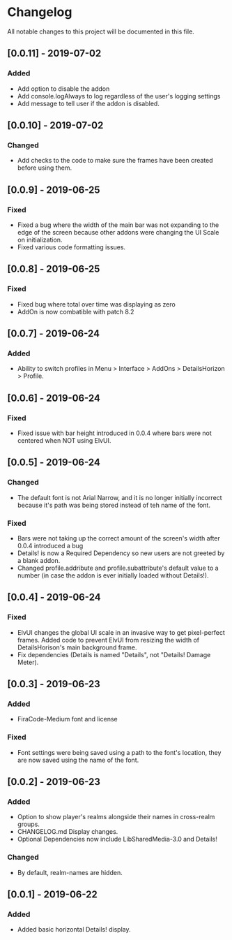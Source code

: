# Changelog
All notable changes to this project will be documented in this file.

## [0.0.11] - 2019-07-02
### Added
- Add option to disable the addon
- Add console.logAlways to log regardless of the user's logging settings
- Add message to tell user if the addon is disabled.

## [0.0.10] - 2019-07-02
### Changed
- Add checks to the code to make sure the frames have been created before using them.

## [0.0.9] - 2019-06-25
### Fixed
- Fixed a bug where the width of the main bar was not expanding to the edge of the screen because other addons were changing the UI Scale on initialization.
- Fixed various code formatting issues.

## [0.0.8] - 2019-06-25
### Fixed
- Fixed bug where total over time was displaying as zero
- AddOn is now combatible with patch 8.2

## [0.0.7] - 2019-06-24
### Added
- Ability to switch profiles in Menu > Interface > AddOns > DetailsHorizon > Profile.

## [0.0.6] - 2019-06-24
### Fixed
- Fixed issue with bar height introduced in 0.0.4 where bars were not centered when NOT using ElvUI.

## [0.0.5] - 2019-06-24
### Changed
- The default font is not Arial Narrow, and it is no longer initially incorrect because it's path was being stored instead of teh name of the font.
### Fixed
- Bars were not taking up the correct amount of the screen's width after 0.0.4 introduced a bug
- Details! is now a Required Dependency so new users are not greeted by a blank addon.
- Changed profile.addribute and profile.subattribute's default value to a number (in case the addon is ever initially loaded without Details!).

## [0.0.4] - 2019-06-24
### Fixed
- ElvUI changes the global UI scale in an invasive way to get pixel-perfect frames. Added code to prevent ElvUI from resizing the width of DetailsHorison's main background frame.
- Fix dependencies (Details is named "Details", not "Details! Damage Meter).

## [0.0.3] - 2019-06-23
### Added
- FiraCode-Medium font and license

### Fixed
- Font settings were being saved using a path to the font's location, they are now saved using the name of the font.

## [0.0.2] - 2019-06-23
### Added
- Option to show player's realms alongside their names in cross-realm groups.
- CHANGELOG.md Display changes.
- Optional Dependencies now include LibSharedMedia-3.0 and  Details!
### Changed
- By default, realm-names are hidden.

## [0.0.1] - 2019-06-22
### Added
- Added basic horizontal Details! display.
